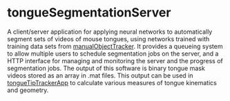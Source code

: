 # tongueSegmentationServer
A client/server application for applying neural networks to automatically segment sets of videos of mouse tongues, using networks trained with training data sets from [manualObjectTracker](../manualObjectTracker). It provides a queueing system to allow multiple users to schedule segmentation jobs on the server, and a HTTP interface for managing and monitoring the server and the progress of segmentation jobs. The output of this software is binary tongue mask videos stored as an array in .mat files. This output can be used in [tongueTipTrackerApp](../tongueTipTrackerApp) to calculate various measures of tongue kinematics and geometry.
